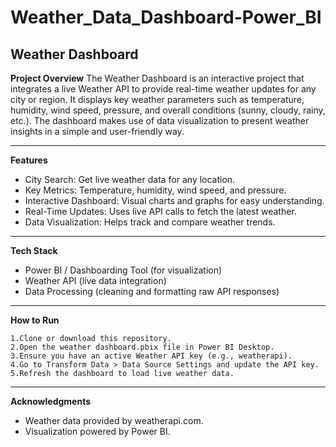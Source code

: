 # Weather_Data_Dashboard-Power_BI
## Weather Dashboard

**Project Overview**
The Weather Dashboard is an interactive project that integrates a live Weather API to provide real-time weather updates for any city or region. It displays key weather parameters such as temperature, humidity, wind speed, pressure, and overall conditions (sunny, cloudy, rainy, etc.). The dashboard makes use of data visualization to present weather insights in a simple and user-friendly way.

---

**Features**
- City Search: Get live weather data for any location.
- Key Metrics: Temperature, humidity, wind speed, and pressure.
- Interactive Dashboard: Visual charts and graphs for easy understanding.
- Real-Time Updates: Uses live API calls to fetch the latest weather.
- Data Visualization: Helps track and compare weather trends.

---

**Tech Stack**
- Power BI / Dashboarding Tool (for visualization)
- Weather API (live data integration)
- Data Processing (cleaning and formatting raw API responses)

---

**How to Run**
```
1.Clone or download this repository.
2.Open the weather dashboard.pbix file in Power BI Desktop.
3.Ensure you have an active Weather API key (e.g., weatherapi).
4.Go to Transform Data > Data Source Settings and update the API key.
5.Refresh the dashboard to load live weather data.
```

---

**Acknowledgments**
- Weather data provided by weatherapi.com.
- Visualization powered by Power BI.
